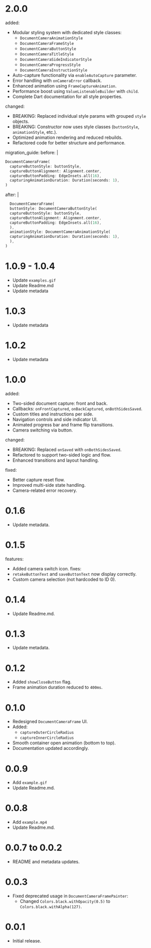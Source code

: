 # 2.0.0
added:
- Modular styling system with dedicated style classes:
  - `DocumentCameraAnimationStyle`
  - `DocumentCameraFrameStyle`
  - `DocumentCameraButtonStyle`
  - `DocumentCameraTitleStyle`
  - `DocumentCameraSideIndicatorStyle`
  - `DocumentCameraProgressStyle`
  - `DocumentCameraInstructionStyle`
- Auto-capture functionality via `enableAutoCapture` parameter.
- Error handling with `onCameraError` callback.
- Enhanced animation using `FrameCaptureAnimation`.
- Performance boost using `ValueListenableBuilder` with `child`.
- Complete Dart documentation for all style properties.

changed:
- BREAKING: Replaced individual style params with grouped `style` objects.
- BREAKING: Constructor now uses style classes (`buttonStyle`, `animationStyle`, etc.).
- Optimized animation rendering and reduced rebuilds.
- Refactored code for better structure and performance.

migration_guide:
before: |
```dart
DocumentCameraFrame(
  captureButtonStyle: buttonStyle,
  captureButtonAlignment: Alignment.center,
  captureButtonPadding: EdgeInsets.all(16),
  capturingAnimationDuration: Duration(seconds: 1),
)
```
after: |
```dart
  DocumentCameraFrame(
  buttonStyle: DocumentCameraButtonStyle(
  captureButtonStyle: buttonStyle,
  captureButtonAlignment: Alignment.center,
  captureButtonPadding: EdgeInsets.all(16),
  ),
  animationStyle: DocumentCameraAnimationStyle(
  capturingAnimationDuration: Duration(seconds: 1),
  ),
)
```

# 1.0.9 - 1.0.4
- Update `examples.gif`
- Update Readme.md
- Update metadata

# 1.0.3
- Update metadata

# 1.0.2
- Update metadata

# 1.0.0
added:
- Two-sided document capture: front and back.
- Callbacks: `onFrontCaptured`, `onBackCaptured`, `onBothSidesSaved`.
- Custom titles and instructions per side.
- Navigation controls and side indicator UI.
- Animated progress bar and frame flip transitions.
- Camera switching via button.

changed:
- BREAKING: Replaced `onSaved` with `onBothSidesSaved`.
- Refactored to support two-sided logic and flow.
- Enhanced transitions and layout handling.

fixed:
- Better capture reset flow.
- Improved multi-side state handling.
- Camera-related error recovery.

# 0.1.6
- Update metadata.

# 0.1.5
features:
- Added camera switch icon.
  fixes:
- `retakeButtonText` and `saveButtonText` now display correctly.
- Custom camera selection (not hardcoded to ID 0).

# 0.1.4
- Update Readme.md.

# 0.1.3
- Update metadata.

# 0.1.2
- Added `showCloseButton` flag.
- Frame animation duration reduced to `400ms`.

# 0.1.0
- Redesigned `DocumentCameraFrame` UI.
- Added:
  - `captureOuterCircleRadius`
  - `captureInnerCircleRadius`
- Smooth container open animation (bottom to top).
- Documentation updated accordingly.

# 0.0.9
- Add `example.gif`
- Update Readme.md.

# 0.0.8
- Add `example.mp4`
- Update Readme.md.

# 0.0.7 to 0.0.2
- README and metadata updates.

# 0.0.3
- Fixed deprecated usage in `DocumentCameraFramePainter`:
  - Changed `Colors.black.withOpacity(0.5)` to `Colors.black.withAlpha(127)`.

# 0.0.1
- Initial release.
